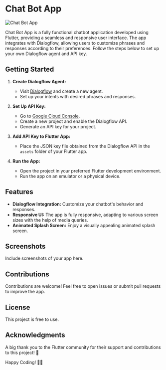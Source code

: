# Chat Bot App

![Chat Bot App](screenshots/app_screenshot.png)

Chat Bot App is a fully functional chatbot application developed using Flutter, providing a seamless and responsive user interface. The app integrates with Dialogflow, allowing users to customize phrases and responses according to their preferences. Follow the steps below to set up your own Dialogflow agent and API key.

## Getting Started

1. **Create Dialogflow Agent:**
   - Visit [Dialogflow](https://dialogflow.cloud.google.com/) and create a new agent.
   - Set up your intents with desired phrases and responses.

2. **Set Up API Key:**
   - Go to [Google Cloud Console](https://console.cloud.google.com/).
   - Create a new project and enable the Dialogflow API.
   - Generate an API key for your project.

3. **Add API Key to Flutter App:**
   - Place the JSON key file obtained from the Dialogflow API in the `assets` folder of your Flutter app.

4. **Run the App:**
   - Open the project in your preferred Flutter development environment.
   - Run the app on an emulator or a physical device.

## Features

- **Dialogflow Integration:** Customize your chatbot's behavior and responses.
- **Responsive UI:** The app is fully responsive, adapting to various screen sizes with the help of media queries.
- **Animated Splash Screen:** Enjoy a visually appealing animated splash screen.

## Screenshots

Include screenshots of your app here.

## Contributions

Contributions are welcome! Feel free to open issues or submit pull requests to improve the app.

## License

This project is free to use.

## Acknowledgments

A big thank you to the Flutter community for their support and contributions to this project! 🚀

Happy Coding! 🤖💬

